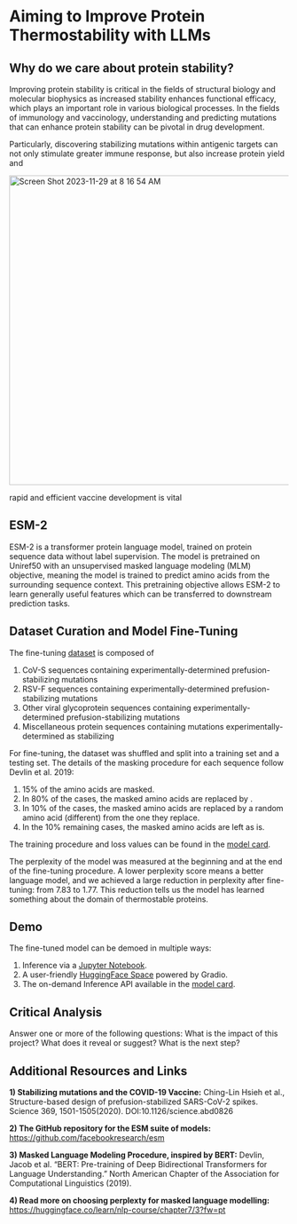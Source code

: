 # Aiming to Improve Protein Thermostability with LLMs

## Why do we care about protein stability?

Improving protein stability is critical in the fields of structural biology and molecular biophysics as increased stability enhances functional efficacy, which plays an important role in various biological processes. In the fields of immunology and vaccinology, understanding and predicting mutations that can enhance protein stability can be pivotal in drug development. 

Particularly, discovering stabilizing mutations within antigenic targets can not only stimulate greater immune response, but also increase protein yield and 


<img width="558" alt="Screen Shot 2023-11-29 at 8 16 54 AM" src="https://github.com/vrhoward/protein-stability/assets/107573643/5a049f03-62ba-4e4f-b983-800fab1c89b7">

rapid and efficient vaccine development is vital


## ESM-2

ESM-2 is a transformer protein language model, trained on protein sequence data without label supervision. The model is pretrained on Uniref50 with an unsupervised masked language modeling (MLM) objective, meaning the model is trained to predict amino acids from the surrounding sequence context. This pretraining objective allows ESM-2 to learn generally useful features which can be transferred to downstream prediction tasks.

## Dataset Curation and Model Fine-Tuning

The fine-tuning [dataset](https://huggingface.co/datasets/vrhoward/thermostableProteins/viewer/default/train) is composed of
1) CoV-S sequences containing experimentally-determined prefusion-stabilizing mutations
2) RSV-F sequences containing experimentally-determined prefusion-stabilizing mutations
3) Other viral glycoprotein sequences containing experimentally-determined prefusion-stabilizing mutations
4) Miscellaneous protein sequences containing mutations experimentally-determined as stabilizing

For fine-tuning, the dataset was shuffled and split into a training set and a testing set. The details of the masking procedure for each sequence follow Devlin et al. 2019:
1) 15% of the amino acids are masked.
2) In 80% of the cases, the masked amino acids are replaced by <mask>.
3) In 10% of the cases, the masked amino acids are replaced by a random amino acid (different) from the one they replace.
4) In the 10% remaining cases, the masked amino acids are left as is.

The training procedure and loss values can be found in the [model card](https://huggingface.co/vrhoward/esm2_t12_35M_UR50D-finetuned).

The perplexity of the model was measured at the beginning and at the end of the fine-tuning procedure. A lower perplexity score means a better language model, and we achieved a large reduction in perplexity after fine-tuning: from 7.83 to 1.77. This reduction tells us the model has learned something about the domain of thermostable proteins.

## Demo

The fine-tuned model can be demoed in multiple ways:
1) Inference via a [Jupyter Notebook](https://github.com/vrhoward/protein-stability/blob/main/demonstration.ipynb).
2) A user-friendly [HuggingFace Space](https://huggingface.co/spaces/vrhoward/protfill) powered by Gradio.
3) The on-demand Inference API available in the [model card](https://huggingface.co/vrhoward/esm2_t12_35M_UR50D-finetuned).

## Critical Analysis
Answer one or more of the following questions: What is the impact of this project? What does it reveal or suggest? What is the next step?

## Additional Resources and Links

**1) Stabilizing mutations and the COVID-19 Vaccine:** Ching-Lin Hsieh et al., Structure-based design of prefusion-stabilized SARS-CoV-2 spikes. Science 369, 1501-1505(2020). DOI:10.1126/science.abd0826

**2) The GitHub repository for the ESM suite of models:** https://github.com/facebookresearch/esm

**3) Masked Language Modeling Procedure, inspired by BERT:** Devlin, Jacob et al. “BERT: Pre-training of Deep Bidirectional Transformers for Language Understanding.” North American Chapter of the Association for Computational Linguistics (2019).

**4) Read more on choosing perplexty for masked language modelling:** https://huggingface.co/learn/nlp-course/chapter7/3?fw=pt







